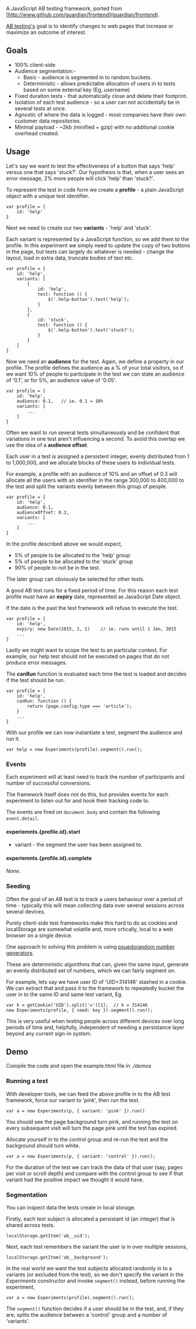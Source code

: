 A JavaScript AB testing framework, ported from
[http://www.github.com/guardian/frontend](guardian/frontend).

[AB testing's](http://en.wikipedia.org/wiki/A/B_testing) goal is to identify
changes to web pages that increase or maximize an outcome of interest.

## Goals

- 100% client-side
- Audience segmentation:-
    - Basic - audience is segmented in to random buckets. 
    - Deterministic - allows predictable allocation of users in to tests based
      on some external key (Eg, username) 
- Fixed duration tests - that automatically close and delete their footprint.
- Isolation of each test audience - so a user can not accidentally be in several
  tests at once.
- Agnostic of where the data is logged - most companies have their own customer
  data repositories.
- Minimal payload - ~2kb (minified + gzip) with no additional cookie overhead
  created. 

## Usage

Let's say we want to test the effectiveness of a button that says 'help' versus
one that says 'stuck?'. Our hypothesis is that, when a user sees an error
message, 2% more people will click 'help' than 'stuck?'.

To represent the test in code form we create a **profile** - a plain JavaScript
object with a unique test identifier.

```
var profile = {
    id: 'help'
} 
```

Next we need to create our two **variants** - 'help' and 'stuck'.

Each variant is represented by a JavaScript function, so we add them to the
profile. In this experiment we simply need to update the copy of two buttons in
the page, but tests can largely do whatever is needed - change the layout, load
in extra data, truncate bodies of text etc.

```
var profile = {
    id: 'help',
    variants: [ 
		{ 
			id: 'help',
			test: function () {
				$('.help-button').text('help'); 
			}
		},
		{
			id: 'stuck',
			test: function () {
				$('.help-button').text('stuck?'); 
			}
		}
	]
}
```

Now we need an **audience** for the test. Again, we define a property in our
profile. The profile defines the audience as a % of your total visitors, so if
we want 10% of people to participate in the test we can state an audience of
'0.1', or for 5%, an audience value of '0.05'.

```
var profile = {
    id: 'help',
    audience: 0.1,   // ie. 0.1 = 10%
    variants: [ 
	    ...
    ]
}
```

Often we want to run several tests simultaneously and be confident that
variations in one test aren't influencing a second. To avoid this overlap we
use the idea of a **audience offset**.

Each user in a test is assigned a persistent integer, evenly distributed from 1
to 1,000,000, and we allocate blocks of these users to individual tests.

For example, a profile with an audience of 10% and an offset of 0.3 will
allocate all the users with an identifier in the range 300,000 to 400,000 to
the test and split the variants evenly between this group of people.

```
var profile = {
    id: 'help',
    audience: 0.1,
    audienceOffset: 0.3, 
    variants: [ 
	    ...
    ]
}
```

In the profile described above we would expect, 

- 5% of people to be allocated to the 'help' group  
- 5% of people to be allocated to the 'stuck' group  
- 90% of people to not be in the test.

The later group can obviously be selected for other tests.

A good AB test runs for a fixed period of time. For this reason each test
profile must have an **expiry** date, represented as JavaScript Date object.

If the date is the past the test framework will refuse to execute the test.

```
var profile = {
    id: 'help',
    expiry: new Date(2015, 1, 1)    // ie. runs until 1 Jan, 2015
    ...
}
```

Lastly we might want to scope the test to an particular context. For example,
our help test should not be executed on pages that do not produce error
messages.

The **canRun** function is evaluated each time the test is loaded and decides
if the test should be run.

```
var profile = {
    id: 'help',
	canRun: function () {
        return (page.config.type === 'article');
	}
    ...
}
```

With our profile we can now instantiate a test, segment the audience and run it.

```
var help = new Experiments(profile).segment().run();
```

### Events 

Each experiment will at least need to track the number of participants and
number of successful conversions.

The framework itself does not do this, but provides events for each experiment
to listen out for and hook their tracking code to.

The events are fired on `document.body` and contain the following `event.detail`.

#### experiemnts.{profile.id}.start

- variant - the segment the user has been assigned to.

#### experiemnts.{profile.id}.complete

_None_.

### Seeding

Often the goal of an AB test is to track a users behaviour over a period of
time - typically this will mean collecting data over several sessions across
several devices. 

Purely client-side test frameworks make this hard to do as cookies and
localStorage are somewhat volatile and, more crtically, local to a web browser
on a single device.

One approach to solving this problem is using [psuedorandom number
generators](https://github.com/davidbau/seedrandom).

These are deterministic algorithms that can, given the same input, generate an
evenly distributed set of numbers, which we can fairly segment on. 

For example, lets say we have user ID of 'UID=314146' stashed in a cookie. We
can extract that and pass it to the framework to repeatedly bucket the user in
to the same ID and same test variant, Eg. 

```
var k = getCookie('UID').split('=')[1];  // k = 314146
new Experiments(profile, { seed: key }).segment().run();
```

This is very useful when testing people across different devices over long
periods of time and, helpfully, independent of needing a persistance layer
beyond any current sign-in system. 

## Demo

Compile the code and open the example.html file in _./demos_

### Running a test

With developer tools, we can feed the above profile in to the AB test
framework, force our variant to '_pink_', then _run_ the test. 

```
var a = new Experiments(p, { variant: 'pink' }).run()
```

You should see the page background turn pink, and running the test on every
subsequent visit will turn the page pink until the test has expired.


Allocate yourself in to the control group and re-run the test and the
background should turn white.

```
var a = new Experiments(p, { variant: 'control' }).run();
```

For the duration of the test we can track the data of that user (say, pages per
visit or scroll depth) and compare with the control group to see if that
variant had the positive impact we thought it would have.

### Segmentation

You can inspect data the tests create in local storage.

Firstly, each test subject is allocated a persistant id (an integer) that is
shared across tests.

```
localStorage.getItem('ab__uid');
```

Next, each test remembers the variant the user is in over mulitple sessions,

```
localStorage.getItem('ab__background'); 
```

In the real world we want the test subjects allocated randomly in to a variants
(or excluded from the test), so we don't specify the variant in the _Experiments_
constructor and invoke `segment()` instead, before running the experiment,

```
var a = new Experiments(profile).segment().run();
```

The `segment()` function decides if a user should be in the test, and, if they
are, splits the audience between a 'control' group and a number of 'variants'.

